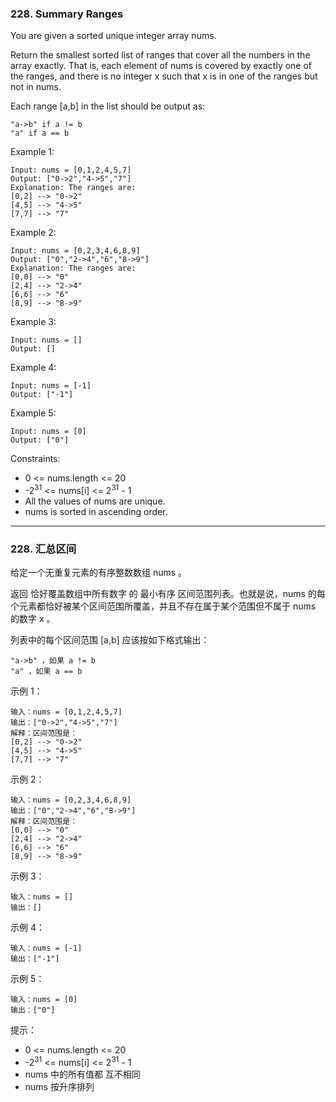 ### 228. Summary Ranges
You are given a sorted unique integer array nums.

Return the smallest sorted list of ranges that cover all the numbers in the array exactly. That is, each element of nums is covered by exactly one of the ranges, and there is no integer x such that x is in one of the ranges but not in nums.

Each range [a,b] in the list should be output as:

    "a->b" if a != b
    "a" if a == b



Example 1:

	Input: nums = [0,1,2,4,5,7]
	Output: ["0->2","4->5","7"]
	Explanation: The ranges are:
	[0,2] --> "0->2"
	[4,5] --> "4->5"
	[7,7] --> "7"

Example 2:

	Input: nums = [0,2,3,4,6,8,9]
	Output: ["0","2->4","6","8->9"]
	Explanation: The ranges are:
	[0,0] --> "0"
	[2,4] --> "2->4"
	[6,6] --> "6"
	[8,9] --> "8->9"

Example 3:

	Input: nums = []
	Output: []

Example 4:

	Input: nums = [-1]
	Output: ["-1"]

Example 5:

	Input: nums = [0]
	Output: ["0"]



Constraints:

* 0 <= nums.length <= 20
* -2<sup>31</sup> <= nums[i] <= 2<sup>31</sup> - 1
* All the values of nums are unique.
* nums is sorted in ascending order.

----

### 228. 汇总区间
给定一个无重复元素的有序整数数组 nums 。

返回 恰好覆盖数组中所有数字 的 最小有序 区间范围列表。也就是说，nums 的每个元素都恰好被某个区间范围所覆盖，并且不存在属于某个范围但不属于 nums 的数字 x 。

列表中的每个区间范围 [a,b] 应该按如下格式输出：

    "a->b" ，如果 a != b
    "a" ，如果 a == b



示例 1：

	输入：nums = [0,1,2,4,5,7]
	输出：["0->2","4->5","7"]
	解释：区间范围是：
	[0,2] --> "0->2"
	[4,5] --> "4->5"
	[7,7] --> "7"

示例 2：

	输入：nums = [0,2,3,4,6,8,9]
	输出：["0","2->4","6","8->9"]
	解释：区间范围是：
	[0,0] --> "0"
	[2,4] --> "2->4"
	[6,6] --> "6"
	[8,9] --> "8->9"

示例 3：

	输入：nums = []
	输出：[]

示例 4：

	输入：nums = [-1]
	输出：["-1"]

示例 5：

	输入：nums = [0]
	输出：["0"]



提示：

* 0 <= nums.length <= 20
* -2<sup>31</sup> <= nums[i] <= 2<sup>31</sup> - 1
* nums 中的所有值都 互不相同
* nums 按升序排列

